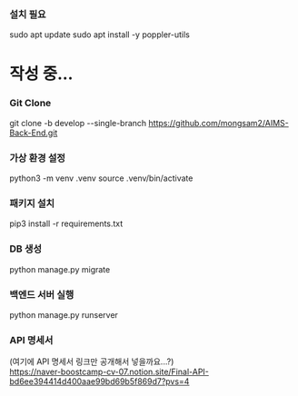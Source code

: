 
### 설치 필요

sudo apt update
sudo apt install -y poppler-utils

# 작성 중...

### Git Clone

git clone -b develop --single-branch https://github.com/mongsam2/AIMS-Back-End.git

### 가상 환경 설정

python3 -m venv .venv
source .venv/bin/activate

### 패키지 설치

pip3 install -r requirements.txt

### DB 생성

python manage.py migrate

### 백엔드 서버 실행

python manage.py runserver

### API 명세서
(여기에 API 명세서 링크만 공개해서 넣을까요...?)        
https://naver-boostcamp-cv-07.notion.site/Final-API-bd6ee394414d400aae99bd69b5f869d7?pvs=4
